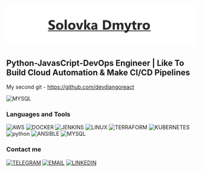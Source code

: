 ![Header](https://github.com/djangoreactdev/djangoreactdev/blob/master/assets/my-banner.png)

## Python-JavasCript-DevOps Engineer | Like To Build Cloud Automation & Make CI/CD Pipelines

My second git - https://github.com/devdjangoreact

![MYSQL](https://img.shields.io/badge/-SQL-000000?style=plastic&logo=mysql&logoColor=eaed0b)

### Languages and Tools
![AWS](https://img.shields.io/badge/-AWS-000000?style=plastic&logo=amazon&logoColor=eaed0b)
![DOCKER](https://img.shields.io/badge/-DOCKER-000000?style=plastic&logo=docker&logoColor=eaed0b)
![JENKINS](https://img.shields.io/badge/-JENKINS-000000?style=plastic&logo=jenkins&logoColor=eaed0b)
![LINUX](https://img.shields.io/badge/-LINUX-000000?style=plastic&logo=linux&logoColor=eaed0b)
![TERRAFORM](https://img.shields.io/badge/-TERRAFORM-000000?style=plastic&logo=terraform&logoColor=eaed0b)
![KUBERNETES](https://img.shields.io/badge/-KUBERNETES-000000?style=plastic&logo=kubernetes&logoColor=eaed0b)
![python](https://img.shields.io/badge/-PYTHON-000000?style=plastic&logo=python&logoColor=eaed0b)
![ANSIBLE](https://img.shields.io/badge/-ANSIBLE-000000?style=plastic&logo=ansible&logoColor=eaed0b)
![MYSQL](https://img.shields.io/badge/-SQL-000000?style=plastic&logo=mysql&logoColor=eaed0b)

### Contact me
[![TELEGRAM](https://img.shields.io/badge/-TELEGRAM-000000?style=plastic&logo=telegram&logoColor=eaed0b)](https://web.telegram.org/k/#@dimaslvk)
[![EMAIL](https://img.shields.io/badge/-EMAIL-000000?style=plastic&logo=gmail&logoColor=eaed0b)](mailto:devdjangoreact@gmail.com)
[![LINKEDIN](https://img.shields.io/badge/-LINKEDIN-000000?style=plastic&logo=linkedin&logoColor=eaed0b)](https://www.linkedin.com/in/dmytro-solovka/)
 
